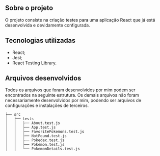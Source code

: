 ## Sobre o projeto
O projeto consiste na criação testes para uma aplicação React que já está desenvolvida e devidamente configurada.

## Tecnologias utilizadas
* React;
* Jest;
* React Testing Library.


## Arquivos desenvolvidos
Todos os arquivos que foram desenvolvidos por mim podem ser encontrados na seguinte estrutura. Os demais arquivos não foram necessariamente desenvolvidos por mim, podendo ser arquivos de configurações e instalações de terceiros.


```
├── src
│   ├── tests
│   │   ├── About.test.js
│   │   ├── App.test.js
│   │   ├── FavoritePokemons.test.js
│   │   ├── NotFound.test.js
│   │   ├── Pokedex.test.js
│   │   ├── Pokemon.test.js
│   │   └── PokemonDetails.test.js

```
